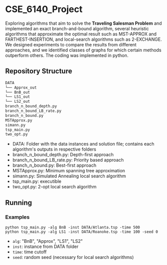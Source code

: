 # CSE_6140_Project
Exploring algorithms that aim to solve the **Traveling Salesman Problem** and implemented an exact branch-and-bound algorithm, several heuristic algorithms that approximate the optimal result such as MST-APPROX and FARTHEST-INSERTION, and local-search algorithms such as 2-EXCHANGE. We designed experiments to compare the results from different approaches, and we identified classes of graphs for which certain methods outperform others. The coding was implemented in python.
## Repository Structure
```bash
DATA
└── Approx_out
└── BnB_out
└── LS1_out
└── LS2_out
branch_n_bound_depth.py
branch_n_bound_LB_rate.py
branch_n_bound.py
MSTApprox.py
simann.py
tsp_main.py
two_opt.py
```
- DATA: Folder with the data instances and solution file; contains each algorithm's outputs in respective folders
- branch_n_bound_depth.py: Depth-first approach
- branch_n_bound_LB_rate.py: Priority based approach
- branch_n_bound.py: Best-first approach
- MSTApprox.py: Minimum spanning tree approximation
- simann.py: Simulated Annealing local search algorithm
- tsp_main.py: executible
- two_opt.py: 2-opt local search algorithm

## Running
### Examples
```
python tsp_main.py -alg BnB -inst DATA/Atlanta.tsp -time 500
python tsp_main.py -alg LS1 -inst DATA/Roanoke.tsp -time 100 -seed 0
```
- `alg`: "BnB", "Approx", "LS1", "LS2"
- `inst`: instance from DATA folder
- `time`:  time cutoff
- `seed`: random seed (necessary for local search algorithms)
